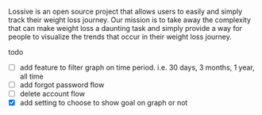 Lossive is an open source project that allows users to easily and simply track their weight loss journey. Our mission is to take away the complexity that can make weight loss a daunting task and simply provide a way for people to visualize the trends that occur in their weight loss journey.

todo
- [ ] add feature to filter graph on time period. i.e. 30 days, 3 months, 1 year, all time
- [ ] add forgot password flow
- [ ] delete account flow
- [x] add setting to choose to show goal on graph or not
